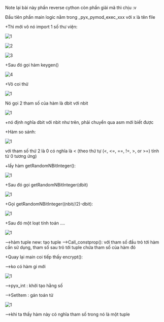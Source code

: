 Note lại bài này phần reverse cython còn phần giải mã thì chịu :v

Đầu tiên phần main logic nằm trong _pyx_pymod_exec_xxx với x là tên file 

+Thì mới vô nó import 1 số thư viện:

![1](https://user-images.githubusercontent.com/84214843/160855057-6f631099-a8ec-4613-a415-84433e9f69ff.png)

![2](https://user-images.githubusercontent.com/84214843/160855101-7335ab55-ad17-4c73-b634-5a0c02f83fcb.png)

![3](https://user-images.githubusercontent.com/84214843/160855122-0d12ed6b-4f7c-452a-bd66-30b386293632.png)

+Sau đó gọi hàm keygen()

![4](https://user-images.githubusercontent.com/84214843/160855191-96ac42cc-6ffe-4534-b5e0-d25caecbc427.png)

+Vô coi thử

![1](https://user-images.githubusercontent.com/84214843/160856032-d66ed371-d964-4e64-a135-95a06926eb02.png)

Nó gọi 2 tham số của hàm là dbit với nbit

![1](https://user-images.githubusercontent.com/84214843/160882101-c9a3828f-2722-433f-ad6e-3c22541a2b71.png)

+nó định nghĩa dbit với nbit như trên, phải chuyển qua asm mới biết được

+Hàm so sánh:

![1](https://user-images.githubusercontent.com/84214843/160858388-47be5b38-c298-44ea-9b98-a8c893f8f0d6.png)

với tham số thứ 2 là 0 có nghĩa là < (theo thứ tự (<, <=, ==, !=, >, or >=) tính từ 0 tương ứng)

+lấy hàm getRandomNBitInteger():

![1](https://user-images.githubusercontent.com/84214843/160860804-d28eb3da-4b7a-496c-b83e-5a7dd4f6297f.png)

+Sau đó gọi getRandomNBitInteger(dbit)

![1](https://user-images.githubusercontent.com/84214843/160877605-ec2686a8-4089-4ce2-896f-b6b42b278042.png)

+Gọi getRandomNBitInteger((nbit//2)-dbit):

![1](https://user-images.githubusercontent.com/84214843/160878009-47184035-a5c8-4ad5-b684-38081b51e69b.png)

+Sau đó một loạt tính toán ....

![1](https://user-images.githubusercontent.com/84214843/160879299-198e038e-da19-48ef-a8b0-22839019950b.png)

-->hàm tuple new: tạo tuple 
-->Call_constprop(): với tham số đầu trỏ tới hàm cần sử dụng, tham số sau trỏ tới tuple chứa tham số của hàm đó

+Quay lại main coi tiếp thấy encrypt():

-->ko có hàm gi mới

![1](https://user-images.githubusercontent.com/84214843/160880896-66e4b676-cf29-4e18-bad6-f5f3ca67e06b.png)

-->pyx_int : khởi tạo hằng số

-->SetItem : gán toán tử 

![1](https://user-images.githubusercontent.com/84214843/160881373-5f7d6716-4940-4eda-8406-f29adf09555f.png)

-->khi ta thấy hàm này có nghĩa tham số trong nó là một tuple
















